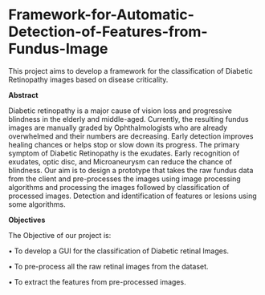 # Framework-for-Automatic-Detection-of-Features-from-Fundus-Image
This project aims to develop a framework for the classification of Diabetic Retinopathy images based on disease criticality.

**Abstract**

Diabetic retinopathy is a major cause of vision loss and progressive blindness in the elderly and middle-aged. Currently, the resulting fundus images are manually graded by Ophthalmologists who are already overwhelmed and their numbers are decreasing. Early detection improves healing chances or helps stop or slow down its progress. The primary symptom of Diabetic Retinopathy is the exudates. Early recognition of exudates, optic disc, and Microaneurysm can reduce the chance of blindness. Our aim is to design a prototype that takes the raw fundus data from the client and pre-processes the images using image processing algorithms and processing the images followed by classification of processed images. Detection and identification of features or lesions using some algorithms.

**Objectives**

The Objective of our project is:

• To develop a GUI for the classification of Diabetic retinal Images.

• To pre-process all the raw retinal images from the dataset.

• To extract the features from pre-processed images.
